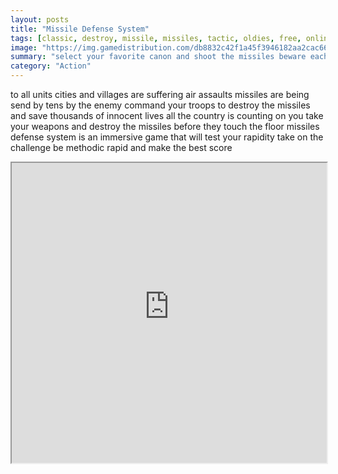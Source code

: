 ```yaml
---
layout: posts
title: "Missile Defense System"
tags: [classic, destroy, missile, missiles, tactic, oldies, free, online, games, oyna, game, free, games, play, play, games]
image: "https://img.gamedistribution.com/db8832c42f1a45f3946182aa2cac662a-1280x550.jpeg"
summary: "select your favorite canon and shoot the missiles beware each canon has a limited number ammunition  free online games oyna game free games play play games"
category: "Action"
---
```


to all units cities and villages are suffering air assaults missiles are being send by tens by the enemy command your troops to destroy the missiles and save thousands of innocent lives all the country is counting on you take your weapons and destroy the missiles before they touch the floor missiles defense system is an immersive game that will test your rapidity take on the challenge be methodic rapid and make the best score

<iframe width="100%" height="480px;" src="https://html5.gamedistribution.com/db8832c42f1a45f3946182aa2cac662a/"></iframe>